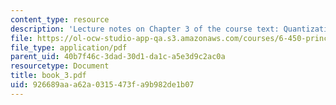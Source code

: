 ```yaml
---
content_type: resource
description: 'Lecture notes on Chapter 3 of the course text: Quantization.'
file: https://ol-ocw-studio-app-qa.s3.amazonaws.com/courses/6-450-principles-of-digital-communications-i-fall-2006/926689aaa62a0315473fa9b982de1b07_book_3.pdf
file_type: application/pdf
parent_uid: 40b7f46c-3dad-30d1-da1c-a5e3d9c2ac0a
resourcetype: Document
title: book_3.pdf
uid: 926689aa-a62a-0315-473f-a9b982de1b07
---
```

